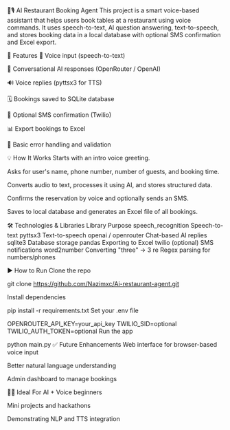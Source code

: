 🧠🎙️ AI Restaurant Booking Agent
This project is a smart voice-based assistant that helps users book tables at a restaurant using voice commands. It uses speech-to-text, AI question answering, text-to-speech, and stores booking data in a local database with optional SMS confirmation and Excel export.

📌 Features
🎤 Voice input (speech-to-text)

💬 Conversational AI responses (OpenRouter / OpenAI)

🔊 Voice replies (pyttsx3 for TTS)

🗓️ Bookings saved to SQLite database

📲 Optional SMS confirmation (Twilio)

📊 Export bookings to Excel

📛 Basic error handling and validation


💡 How It Works
Starts with an intro voice greeting.

Asks for user's name, phone number, number of guests, and booking time.

Converts audio to text, processes it using AI, and stores structured data.

Confirms the reservation by voice and optionally sends an SMS.

Saves to local database and generates an Excel file of all bookings.

🛠️ Technologies & Libraries
Library	Purpose
speech_recognition	Speech-to-text
pyttsx3	Text-to-speech
openai / openrouter	Chat-based AI replies
sqlite3	Database storage
pandas	Exporting to Excel
twilio (optional)	SMS notifications
word2number	Converting "three" → 3
re	Regex parsing for numbers/phones

▶️ How to Run
Clone the repo


git clone https://github.com/Nazimxc/Ai-restaurant-agent.git

Install dependencies


pip install -r requirements.txt
Set your .env file

OPENROUTER_API_KEY=your_api_key
TWILIO_SID=optional
TWILIO_AUTH_TOKEN=optional
Run the app

python main.py
✅ Future Enhancements
Web interface for browser-based voice input

Better natural language understanding

Admin dashboard to manage bookings

🧑‍🏫 Ideal For
AI + Voice beginners

Mini projects and hackathons

Demonstrating NLP and TTS integration


